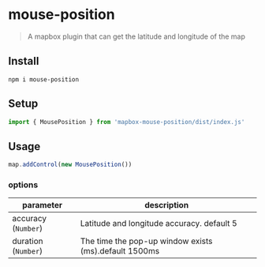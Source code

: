# mouse-position
> A mapbox plugin that can get the latitude and longitude of the map

## Install
`npm i mouse-position`

## Setup
```javascript
import { MousePosition } from 'mapbox-mouse-position/dist/index.js'
```

## Usage
```javascript
map.addControl(new MousePosition())
```
### options

parameter | description 
---|---
accuracy (`Number`) | Latitude and longitude accuracy. default 5
duration (`Number`)| The time the pop-up window exists (ms).default 1500ms
